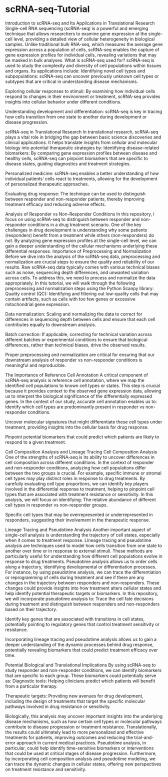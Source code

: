 # scRNA-seq-Tutorial

Introduction to scRNA-seq and Its Applications in Translational Research
Single-cell RNA sequencing (scRNA-seq) is a powerful and emerging technique that allows researchers to examine gene expression at the single-cell level, providing a detailed view of cellular heterogeneity in biological samples. Unlike traditional bulk RNA-seq, which measures the average gene expression across a population of cells, scRNA-seq enables the capture of gene expression profiles for individual cells, revealing variations that may be masked in bulk analyses.
What is scRNA-seq used for?
scRNA-seq is used to study the complexity and diversity of cell populations within tissues and organs. Its applications include:
Identifying novel cell types and subpopulations: scRNA-seq can uncover previously unknown cell types or subtypes that are critical in understanding disease mechanisms.


Exploring cellular responses to stimuli: By examining how individual cells respond to changes in their environment or treatment, scRNA-seq provides insights into cellular behavior under different conditions.


Understanding development and differentiation: scRNA-seq is key in tracing how cells transition from one state to another during development or disease progression.


scRNA-seq in Translational Research
In translational research, scRNA-seq plays a vital role in bridging the gap between basic science discoveries and clinical applications. It helps translate insights from cellular and molecular biology into potential therapeutic strategies by:
Identifying disease-related biomarkers: By comparing gene expression profiles between disease and healthy cells, scRNA-seq can pinpoint biomarkers that are specific to disease states, guiding diagnostics and treatment strategies.


Personalized medicine: scRNA-seq enables a better understanding of how individual patients’ cells react to treatments, allowing for the development of personalized therapeutic approaches.


Evaluating drug response: The technique can be used to distinguish between responder and non-responder patients, thereby improving treatment efficacy and reducing adverse effects.



Analysis of Responder vs Non-Responder Conditions
In this repository, I focus on using scRNA-seq to distinguish between responder and non-responder conditions in a drug treatment scenario. One of the key challenges in drug development is understanding why some patients (responders) benefit from a treatment while others (non-responders) do not. By analyzing gene expression profiles at the single-cell level, we can gain a deeper understanding of the cellular mechanisms underlying these differential responses.
Importance of Preprocessing and Normalization
Before we dive into the analysis of the scRNA-seq data, preprocessing and normalization are crucial steps to ensure the quality and reliability of our results. Raw scRNA-seq data typically comes with various technical biases such as noise, sequencing depth differences, and unwanted variation across cells. To address this, we need to process and normalize the data appropriately.
In this tutorial, we will walk through the following preprocessing and normalization steps using the Python Scanpy library:
Quality control (QC): Identifying and filtering out low-quality cells that may contain artifacts, such as cells with too few genes or excessive mitochondrial gene expression.


Data normalization: Scaling and normalizing the data to correct for differences in sequencing depth between cells and ensure that each cell contributes equally to downstream analysis.


Batch correction: If applicable, correcting for technical variation across different batches or experimental conditions to ensure that biological differences, rather than technical biases, drive the observed results.


Proper preprocessing and normalization are critical for ensuring that our downstream analysis of responder vs non-responder conditions is meaningful and reproducible.

The Importance of Reference Cell Annotation
A critical component of scRNA-seq analysis is reference cell annotation, where we map the identified cell populations to known cell types or states. This step is crucial because it provides context to the observed gene expression data, allowing us to interpret the biological significance of the differentially expressed genes.
In the context of our study, accurate cell annotation enables us to:
Identify which cell types are predominantly present in responder vs non-responder conditions.


Uncover molecular signatures that might differentiate these cell types under treatment, providing insights into the cellular basis for drug response.


Pinpoint potential biomarkers that could predict which patients are likely to respond to a given treatment.




Cell Composition Analysis and Lineage Tracing
Cell Composition Analysis
One of the strengths of scRNA-seq is its ability to uncover differences in cell composition across different conditions. In the context of responder and non-responder conditions, analyzing how cell populations differ between the two groups is crucial. For example, specific immune or stromal cell types may play distinct roles in response to drug treatments. By carefully evaluating cell type proportions, we can identify key players involved in the differential response to treatment, helping to pinpoint cell types that are associated with treatment resistance or sensitivity.
In this analysis, we will focus on identifying:
The relative abundance of different cell types in responder vs non-responder groups.


Specific cell types that may be overrepresented or underrepresented in responders, suggesting their involvement in the therapeutic response.


Lineage Tracing and Pseudotime Analysis
Another important aspect of single-cell analysis is understanding the trajectory of cell states, especially when it comes to treatment response. Lineage tracing and pseudotime analysis are techniques used to model how cells transition from one state to another over time or in response to external stimuli. These methods are particularly useful for understanding how different cell populations evolve in response to drug treatments.
Pseudotime analysis allows us to order cells along a trajectory, identifying developmental or differentiation processes. For instance, by using pseudotime analysis, we can trace the differentiation or reprogramming of cells during treatment and see if there are any changes in the trajectory between responders and non-responders. These changes could provide insights into how treatment alters cellular states and help identify potential therapeutic targets or biomarkers.
In this repository, we will incorporate pseudotime analysis to:
Trace the cell fate decisions during treatment and distinguish between responders and non-responders based on their trajectory.


Identify key genes that are associated with transitions in cell states, potentially pointing to regulatory genes that control treatment sensitivity or resistance.


Incorporating lineage tracing and pseudotime analysis allows us to gain a deeper understanding of the dynamic processes behind drug response, potentially revealing biomarkers that could predict treatment efficacy over time.

Potential Biological and Translational Implications
By using scRNA-seq to study responder and non-responder conditions, we can identify biomarkers that are specific to each group. These biomarkers could potentially serve as:
Diagnostic tools: Helping clinicians predict which patients will benefit from a particular therapy.


Therapeutic targets: Providing new avenues for drug development, including the design of treatments that target the specific molecular pathways involved in drug resistance or sensitivity.


Biologically, this analysis may uncover important insights into the underlying disease mechanisms, such as how certain cell types or molecular pathways contribute to disease progression or treatment resistance. Translationally, the results could ultimately lead to more personalized and effective treatments for patients, improving outcomes and reducing the trial-and-error approach in current medical practices. Pseudotime analysis, in particular, could help identify time-sensitive biomarkers or interventions that could be used at critical stages of disease progression. Furthermore, by incorporating cell composition analysis and pseudotime modeling, we can trace the dynamic changes in cellular states, offering new perspectives on treatment resistance and sensitivity.
